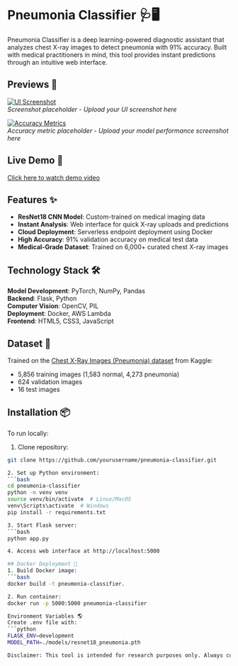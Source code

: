 # Pneumonia Classifier 🩺🖥️  
Pneumonia Classifier is a deep learning-powered diagnostic assistant that analyzes chest X-ray images to detect pneumonia with 91% accuracy. Built with medical practitioners in mind, this tool provides instant predictions through an intuitive web interface.

## Previews 👀  
[![UI Screenshot](ADD_SCREENSHOT_URL_HERE)]()  
*Screenshot placeholder - Upload your UI screenshot here*

[![Accuracy Metrics](ADD_ACCURACY_SCREENSHOT_URL_HERE)]()  
*Accuracy metric placeholder - Upload your model performance screenshot here*

## Live Demo 🚀  
[Click here to watch demo video](ADD_VIDEO_URL_HERE)  

## Features ✨  
- **ResNet18 CNN Model**: Custom-trained on medical imaging data  
- **Instant Analysis**: Web interface for quick X-ray uploads and predictions  
- **Cloud Deployment**: Serverless endpoint deployment using Docker  
- **High Accuracy**: 91% validation accuracy on medical test data  
- **Medical-Grade Dataset**: Trained on 6,000+ curated chest X-ray images  

## Technology Stack 🛠️  
**Model Development**: PyTorch, NumPy, Pandas  
**Backend**: Flask, Python  
**Computer Vision**: OpenCV, PIL  
**Deployment**: Docker, AWS Lambda  
**Frontend**: HTML5, CSS3, JavaScript  

## Dataset 🔢  
Trained on the [Chest X-Ray Images (Pneumonia) dataset](https://www.kaggle.com/datasets/paultimothymooney/chest-xray-pneumonia) from Kaggle:
- 5,856 training images (1,583 normal, 4,273 pneumonia)
- 624 validation images
- 16 test images

## Installation 📦  
To run locally:  

1. Clone repository:  
```bash
git clone https://github.com/yourusername/pneumonia-classifier.git

2. Set up Python environment:
```bash
cd pneumonia-classifier
python -m venv venv
source venv/bin/activate  # Linux/MacOS
venv\Scripts\activate  # Windows
pip install -r requirements.txt

3. Start Flask server:
```bash
python app.py

4. Access web interface at http://localhost:5000

## Docker Deployment 🐳
1. Build Docker image:
```bash
docker build -t pneumonia-classifier.

2. Run container:
docker run -p 5000:5000 pneumonia-classifier

Environment Variables 🌎
Create .env file with:
```python
FLASK_ENV=development
MODEL_PATH=./models/resnet18_pneumonia.pth

Disclaimer: This tool is intended for research purposes only. Always consult a medical professional for diagnostic decisions.*
 
